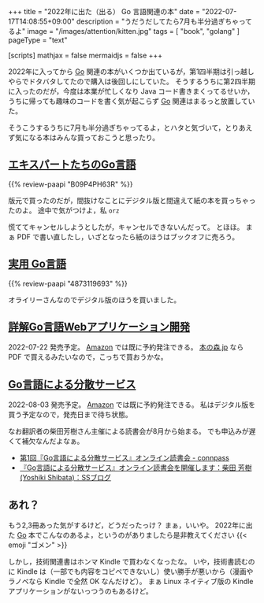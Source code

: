 +++
title = "2022年に出た（出る） Go 言語関連の本"
date =  "2022-07-17T14:08:55+09:00"
description = "うだうだしてたら7月も半分過ぎちゃってるよ"
image = "/images/attention/kitten.jpg"
tags = [ "book", "golang" ]
pageType = "text"

[scripts]
  mathjax = false
  mermaidjs = false
+++

2022年に入ってから [Go] 関連の本がいくつか出ているが，第1四半期は引っ越しやらでドタバタしてたので購入は後回しにしていた。
そうするうちに第2四半期に入ったのだが，今度は本業が忙しくなり Java コード書きまくってるせいか，うちに帰っても趣味のコードを書く気が起こらず [Go] 関連はまるっと放置していた。

そうこうするうちに7月も半分過ぎちゃってるよ，とハタと気づいて，とりあえず気になる本はみんな買っておこうと思ったり。

## [エキスパートたちのGo言語](https://gihyo.jp/book/2022/978-4-297-12519-6)

{{% review-paapi "B09P4PH63R" %}} <!-- エキスパートたちのGo言語 -->

版元で買ったのだが，間抜けなことにデジタル版と間違えて紙の本を買っちゃったのよ。
途中で気がつけよ，私 `orz`

慌ててキャンセルしようとしたが，キャンセルできないんだって。
とほほ。
まぁ PDF で書い直したし，いざとなったら紙のほうはブックオフに売ろう。

## [実用 Go言語](https://www.oreilly.co.jp/books/9784873119694/)

{{% review-paapi "4873119693" %}} <!-- 実用 Go 言語 -->

オライリーさんなのでデジタル版のほうを買いました。

## [詳解Go言語Webアプリケーション開発](https://www.c-r.com/book/detail/1462)

2022-07-22 発売予定。
[Amazon](https://www.amazon.co.jp/dp/B0B62K55SL "詳解Go言語Webアプリケーション開発 | 清水陽一郎 | 工学 | Kindleストア | Amazon") では既に予約発注できる。
[本の森.jp](https://book.mynavi.jp/manatee/c-r/books/detail/id=131170) なら PDF で買えるみたいなので，こっちで買おうかな。

## [Go言語による分散サービス](https://www.oreilly.co.jp/books/9784873119977/)

2022-08-03 発売予定。
[Amazon](https://www.amazon.co.jp/dp/4873119979/ "Go言語による分散サービス ―信頼性、拡張性、保守性の高いシステムの構築 | Travis Jeffery, 柴田 芳樹 |本 | 通販 | Amazon") では既に予約発注できる。
私はデジタル版を買う予定なので，発売日まで待ち状態。

なお翻訳者の柴田芳樹さん主催による読書会が8月から始まる。
でも申込みが遅くて補欠なんだよなぁ。

- [第1回『Go言語による分散サービス』オンライン読書会 - connpass](https://technical-book-reading-2.connpass.com/event/254275/)
- [『Go言語による分散サービス』オンライン読書会を開催します：柴田 芳樹 (Yoshiki Shibata)：SSブログ](https://yshibata.blog.ss-blog.jp/2022-07-14)

## あれ？

もう2,3冊あった気がするけど，どうだったっけ？ まぁ，いいや。
2022年に出た [Go] 本でこんなのあるよ，というのがありましたら是非教えてください {{< emoji "ゴメン" >}}

しかし，技術関連書はホンマ Kindle で買わなくなったな。
いや，技術書読むのに Kindle は（一部でも内容をコピペできないし）使い勝手が悪いから（漫画やラノベなら Kindle で全然 OK なんだけど）。
まぁ Linux ネイティブ版の Kindle アプリケーションがないっつうのもあるけど。

[Go]: https://go.dev/
